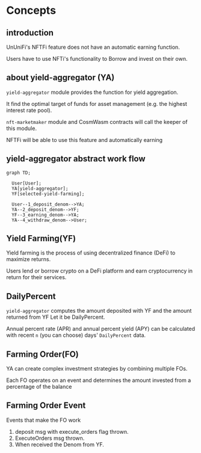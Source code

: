 # Concepts

## introduction  

UnUniFi's NFTFi feature does not have an automatic earning function.

Users have to use NFTi's functionality to Borrow and invest on their own.

## about yield-aggregator (YA)

`yield-aggregator` module provides the function for yield aggregation.

It find the optimal target of funds for asset management (e.g. the highest interest rate pool).

`nft-marketmaker` module and CosmWasm contracts will call the keeper of this module.

NFTFi will be able to use this feature and automatically earning

## yield-aggregator abstract work flow

```mermaid
graph TD;

  User[User];
  YA[yield-aggregator];
  YF[selected-yield-farming];

  User--1_deposit_denom-->YA;
  YA--2_deposit_denom-->YF;
  YF--3_earning_denom-->YA;
  YA--4_withdraw_denom-->User;

```

## Yield Farming(YF)

Yield farming is the process of using decentralized finance (DeFi) to maximize returns.

Users lend or borrow crypto on a DeFi platform and earn cryptocurrency in return for their services.

## DailyPercent

`yield-aggregator` computes the amount deposited with YF and the amount returned from YF
Let it be DailyPercent.

Annual percent rate (APR) and annual percent yield (APY) can be calculated with recent `n` (you can choose) days' `DailyPercent` data.

## Farming Order(FO)

YA can create complex investment strategies by combining multiple FOs.

Each FO operates on an event and determines the amount invested from a percentage of the balance

## Farming Order Event

Events that make the FO work

1. deposit msg with execute_orders flag thrown.
1. ExecuteOrders msg thrown.
1. When received the Denom from YF.
